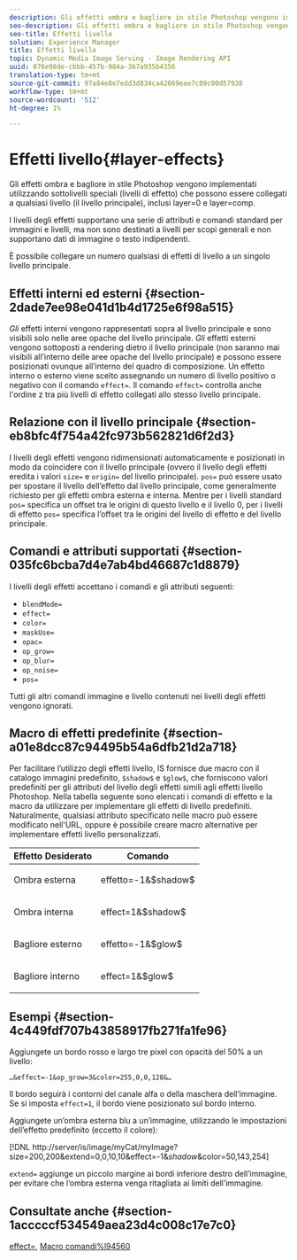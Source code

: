 ```yaml
---
description: Gli effetti ombra e bagliore in stile Photoshop vengono implementati utilizzando sottolivelli speciali (livelli di effetto) che possono essere collegati a qualsiasi livello (il livello principale), inclusi layer=0 e layer=comp.
seo-description: Gli effetti ombra e bagliore in stile Photoshop vengono implementati utilizzando sottolivelli speciali (livelli di effetto) che possono essere collegati a qualsiasi livello (il livello principale), inclusi layer=0 e layer=comp.
seo-title: Effetti livello
solution: Experience Manager
title: Effetti livello
topic: Dynamic Media Image Serving - Image Rendering API
uuid: 076e98de-cbbb-457b-984a-367a935b4356
translation-type: tm+mt
source-git-commit: 97a84e8e7edd3d834ca42069eae7c09c00d57938
workflow-type: tm+mt
source-wordcount: '512'
ht-degree: 1%

---
```



# Effetti livello{#layer-effects}

Gli effetti ombra e bagliore in stile Photoshop vengono implementati utilizzando sottolivelli speciali (livelli di effetto) che possono essere collegati a qualsiasi livello (il livello principale), inclusi layer=0 e layer=comp.

I livelli degli effetti supportano una serie di attributi e comandi standard per immagini e livelli, ma non sono destinati a livelli per scopi generali e non supportano dati di immagine o testo indipendenti.

È possibile collegare un numero qualsiasi di effetti di livello a un singolo livello principale.

## Effetti interni ed esterni {#section-2dade7ee98e041d1b4d1725e6f98a515}

*Gli* effetti interni vengono rappresentati sopra al livello principale e sono visibili solo nelle aree opache del livello principale. *Gli* effetti esterni vengono sottoposti a rendering dietro il livello principale (non saranno mai visibili all’interno delle aree opache del livello principale) e possono essere posizionati ovunque all’interno del quadro di composizione. Un effetto interno o esterno viene scelto assegnando un numero di livello positivo o negativo con il comando `effect=`. Il comando `effect=` controlla anche l&#39;ordine z tra più livelli di effetto collegati allo stesso livello principale.

## Relazione con il livello principale {#section-eb8bfc4f754a42fc973b562821d6f2d3}

I livelli degli effetti vengono ridimensionati automaticamente e posizionati in modo da coincidere con il livello principale (ovvero il livello degli effetti eredita i valori `size=` e `origin=` del livello principale). `pos=` può essere usato per spostare il livello dell’effetto dal livello principale, come generalmente richiesto per gli effetti ombra esterna e interna. Mentre per i livelli standard `pos=` specifica un offset tra le origini di questo livello e il livello 0, per i livelli di effetto `pos=` specifica l’offset tra le origini del livello di effetto e del livello principale.

## Comandi e attributi supportati {#section-035fc6bcba7d4e7ab4bd46687c1d8879}

I livelli degli effetti accettano i comandi e gli attributi seguenti:

* `blendMode=`
* `effect=`
* `color=`
* `maskUse=`
* `opac=`
* `op_grow=`
* `op_blur=`
* `op_noise=`
* `pos=`

Tutti gli altri comandi immagine e livello contenuti nei livelli degli effetti vengono ignorati.

## Macro di effetti predefinite {#section-a01e8dcc87c94495b54a6dfb21d2a718}

Per facilitare l’utilizzo degli effetti livello, IS fornisce due macro con il catalogo immagini predefinito, `$shadow$` e `$glow$`, che forniscono valori predefiniti per gli attributi del livello degli effetti simili agli effetti livello Photoshop. Nella tabella seguente sono elencati i comandi di effetto e la macro da utilizzare per implementare gli effetti di livello predefiniti. Naturalmente, qualsiasi attributo specificato nelle macro può essere modificato nell&#39;URL, oppure è possibile creare macro alternative per implementare effetti livello personalizzati.

<table id="table_8089C41AD1F24223A58C7DD8F4DDF73C"> 
 <thead> 
  <tr> 
   <th class="entry"> <b> Effetto Desiderato</b> </th> 
   <th class="entry"> <b> Comando</b> </th> 
  </tr> 
 </thead>
 <tbody> 
  <tr> 
   <td> <p> Ombra esterna </p> </td> 
   <td> <p> <span class="codeph"> effetto=-1&amp;$shadow$</span> </p> </td> 
  </tr> 
  <tr> 
   <td> <p> Ombra interna </p> </td> 
   <td> <p> <span class="codeph"> effect=1&amp;$shadow$</span> </p> </td> 
  </tr> 
  <tr> 
   <td> <p> Bagliore esterno </p> </td> 
   <td> <p> <span class="codeph"> effetto=-1&amp;$glow$</span> </p> </td> 
  </tr> 
  <tr> 
   <td> <p> Bagliore interno </p> </td> 
   <td> <p> <span class="codeph"> effect=1&amp;$glow$</span> </p> </td> 
  </tr> 
 </tbody> 
</table>

## Esempi {#section-4c449fdf707b43858917fb271fa1fe96}

Aggiungete un bordo rosso e largo tre pixel con opacità del 50% a un livello:

`…&effect=-1&op_grow=3&color=255,0,0,128&…`

Il bordo seguirà i contorni del canale alfa o della maschera dell’immagine. Se si imposta `effect=1`, il bordo viene posizionato sul bordo interno.

Aggiungete un’ombra esterna blu a un’immagine, utilizzando le impostazioni dell’effetto predefinito (eccetto il colore):

[!DNL http://server/is/image/myCat/myImage?size=200,200&extend=0,0,10,10&effect=-1&$shadow$&color=50,143,254]

`extend=` aggiunge un piccolo margine ai bordi inferiore destro dell’immagine, per evitare che l’ombra esterna venga ritagliata ai limiti dell’immagine.

## Consultate anche {#section-1acccccf534549aea23d4c008c17e7c0}

[effect=](../../../../../is-api/http-ref/image-serving-api-ref/c-http-protocol-reference/c-command-reference/r-effect.md#reference-b1296c4afed047fb921bbc1e33752135),  [Macro comandi%l94560](../../../../../is-api/http-ref/image-serving-api-ref/c-http-protocol-reference/c-syntax-and-features/r-is-http-command-macros.md#reference-ea2a9571c65a46da83eca27d0013cbf9)
